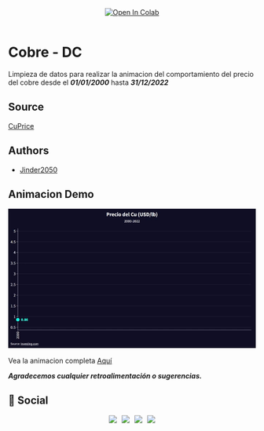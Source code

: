 
<div class="estilo" align="center" style="display:block;">
<a href="https://colab.research.google.com/drive/1Fo4036-KGIJ9459DVjAdY4jPJNy2Qt05?usp=sharing" target="_parent"><img src="https://colab.research.google.com/assets/colab-badge.svg" alt="Open In Colab"/></a>
</div>
<br>

# Cobre - DC

Limpieza de datos para realizar la animacion del comportamiento del precio del cobre desde el ***01/01/2000*** hasta ***31/12/2022***

## Source

[CuPrice](https://es.investing.com/commodities/copper)

## Authors

- [Jinder2050](https://www.github.com/Jinder2050)

## Animacion Demo 

![animation](assets/animation.gif)

Vea la animacion completa [Aquí](https://www.linkedin.com/in/yiender-condori-galdos-6a536020b/)

***Agradecemos cualquier retroalimentación o sugerencias.***

## 🔗 Social
<div class="estilo" align="center" style="display:block;">
        <a href="https://github.com/Jinder2050" target="_blank" style="padding: 0.2rem;"><img src="https://img.shields.io/badge/GitHub-%2312100E.svg?&style=for-the-badge&logo=Github&logoColor=white"/></a>
        <a href="https://www.facebook.com/JiNnDeRC" target="_blank" style="padding: 0.2rem;"><img src="https://img.shields.io/badge/facebook-%233B5998.svg?&style=for-the-badge&logo=facebook&logoColor=white"/></a>
        <a href="https://www.instagram.com/jinnder07/" target="_blank" style="padding: 0.2rem;"><img src="https://img.shields.io/badge/instagram-%23dc2743.svg?&style=for-the-badge&logo=instagram&logoColor=white"/></a>
        <a href="https://www.linkedin.com/in/yiender-condori-galdos-6a536020b/" target="_blank" style="padding: 0.2rem;"><img src="https://img.shields.io/badge/linkedin-%230077B5.svg?&style=for-the-badge&logo=linkedin&logoColor=white"/></a>
</div>
<br>

